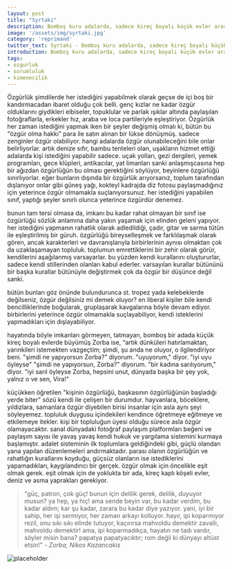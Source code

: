 ```yaml
---
layout: post
title: "Syrtaki"
description: Bomboş kuru adalarda, sadece kireç boyalı küçük evler arasında özgürlüğü aramak çok ironik geliyor.
image: '/assets/img/syrtaki.jpg'
category: 'reprimand'
twitter_text: Syrtaki - Bomboş kuru adalarda, sadece kireç boyalı küçük evler arasında özgürlüğü aramak çok ironik geliyor.
introduction: Bomboş kuru adalarda, sadece kireç boyalı küçük evler arasında özgürlüğü aramak çok ironik geliyor.
tags:
- ozgurluk
- sorumluluk
- kimenecilik
---
```

Özgürlük şimdilerde her istediğini yapabilmek olarak geçse de içi boş bir kandırmacadan ibaret olduğu çok belli. genç kızlar ne kadar özgür olduklarını giydikleri elbiseler, topuklular ve parlak ışıklar altında paylaşılan fotoğraflarla, erkekler hız, araba ve loca partileriyle eşleştiriyor. Özgürlük her zaman istediğini yapmak iken bir şeyler değişmiş olmalı ki, bütün bu "özgür olma hakkı" para ile satın alınan bir lükse dönüşmüş. sadece zenginler özgür olabiliyor. hangi adalarda özgür olunabileceğini bile onlar belirliyorlar. artık denize sıfır, bambu tenteleri olan, uşakların hizmet ettiği adalarda kişi istediğini yapabilir sadece. uçak yolları, gezi dergileri, yemek programları, gece klüpleri, antikacılar, yat limanları sanki anlaşmışcasına hep bir ağızdan özgürlüğün bu olması gerektiğini söylüyor, beyinlere özgürlüğü sınırlıyorlar. eğer bunların dışında bir özgürlük arıyorsanız, toplum tarafından dışlanıyor onlar gibi güneş yağı, kokteyl kadrajda diz fotosu paylaşmadığınız için yeterince özgür olmamakla suçlanıyorsunuz. her istediğini yapabilen sınıf, yaptığı şeyler sınırlı olunca yeterince özgürdür denemez.

bunun tam tersi olmasa da, imkanı bu kadar rahat olmayan bir sınıf ise özgürlüğü sözlük anlamına daha yakın yaşamak için elinden geleni yapıyor. her istediğini yapmanın rahatlık olarak adledildiği, çadır, gitar ve sarma tütün ile eşleştirilmiş bir güruh. özgürlüğü bireyselleşmek ve farklılaşmak olarak gören, ancak karakterleri ve davranışlarıyla birbirlerinin aynısı olmaktan çok da uzaklaşamayan topluluk. toplumun emrettiklerini bir zehir olarak görür, kendilerini aşağılanmış varsayarlar. bu yüzden kendi kurallarını oluştururlar, sadece kendi stillerinden olanları kabul ederler. varsayılan kurallar bütününü bir başka kurallar bütünüyle değiştirmek çok da özgür bir düşünce değil sanki.

bütün bunları göz önünde bulundurunca st. tropez yada kelebeklerde değilseniz, özgür değilsiniz mi demek oluyor? en liberal kişiler bile kendi bencilliklerinde boğularak, gruplaşarak kavgalarına böyle devam ediyor. birbirlerini yeterince özgür olmamakla suçlayabiliyor, kendi isteklerini yapmadıkları için dışlayabiliyor.

hayatında böyle imkanları görmeyen, tatmayan, bomboş bir adada küçük kireç boyalı evlerde büyümüş Zorba ise, “artık dünküleri hatırlamaktan, yarınkileri istemekten vazgeçtim; şimdi, şu anda ne oluyor, o ilgilendiriyor beni. "şimdi ne yapıyorsun Zorba?" diyorum. "uyuyorum," diyor. "iyi uyu öyleyse" "şimdi ne yapıyorsun, Zorba?" diyorum. "bir kadına sarılıyorum," diyor. "iyi sarıl öyleyse Zorba, hepsini unut, dünyada başka bir şey yok, yalnız o ve sen, Vira!"

küçükken öğretilen "kişinin özgürlüğü, başkasının özgürlüğünün başladığı yerde biter" sözü kendi ile çelişen bir durumdur. hayvanlara, böceklere, yıldızlara, samanlara özgür diyebilen birisi insanlar için asla aynı şeyi söyleyemez. topluluk duygusu içindekileri kendince öğretmeye eğitmeye ve etkilemeye itekler. kişi bir topluluğun üyesi olduğu sürece asla özgür olamayacaktır. sanal dünyadaki fotoğraf paylaşım platformları beğeni ve paylaşım sayısı ile yavaş yavaş kendi hukuk ve yargılama sistemini kurmaya başlamıştır. adalet sisteminin ilk toplumlara geldiğindeki gibi, güçlü olandan yana yapılan düzenlemeleri andırmaktadır. parası olanın özgürlüğün ve rahatlığın kurallarını koyduğu, güçsüz olanların ise istediklerini yapamadıkları, kaygılandırıcı bir gerçek. özgür olmak için öncelikle eşit olmak gerek. eşit olmak için de yoklukta bir ada, kireç kaplı köşeli evler, deniz ve asma yaprakları gerekiyor.

> "güç, patron, çok güç! bunun için delilik gerek, delilik, duyuyor musun? ya hep, ya hiç! ama sende beyin var, bu kadar verdim, bu kadar aldım; kar şu kadar, zarara bu kadar diye yazıyor. yani, iyi bir sahip, her işi sermiyor, her zaman arkayı kolluyor. hayır, ipi koparmıyor rezil, onu sıkı sıkı elinde tutuyor, kaçırırsa mahvoldu demektir zavallı, mahvoldu demektir! ama, ipi koparmadıkça, hayatın ne tadı vardır, söyler misin bana? papatya papatyacıktır; rom değil ki dünyayı altüst etsin!"
<cite> - Zorba, Nikos Kazancakis </cite>

![placeholder](https://cdn-images-1.medium.com/max/1200/1*S_Qede24mdQPs8HxkX9bTg.jpeg "Hayde Vira aka Koy Götüne")
